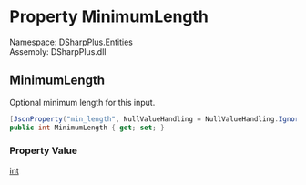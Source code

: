 # Property MinimumLength

Namespace: [DSharpPlus.Entities](DSharpPlus.Entities.md)  
Assembly: DSharpPlus.dll

## <a id="DSharpPlus_Entities_TextInputComponent_MinimumLength"></a>MinimumLength

Optional minimum length for this input.

```csharp
[JsonProperty("min_length", NullValueHandling = NullValueHandling.Ignore)]
public int MinimumLength { get; set; }
```

### Property Value

[int](https://learn.microsoft.com/dotnet/api/system.int32)

